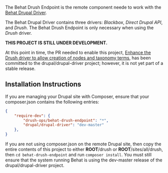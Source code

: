 The Behat Drush Endpoint is the remote component neede to work with the [Behat Drupal Driver](https://github.com/jhedstrom/DrupalDriver).

The Behat Drupal Driver contains three drivers:  *Blackbox*, *Direct Drupal API*, and *Drush*.  The Behat Drush Endpoint is only necessary when using the *Drush* driver.

**THIS PROJECT IS STILL UNDER DEVELOPMENT.**

At this point in time, the PR needed to enable this project, [Enhance the Drush driver to allow creation of nodes and taxonomy terms](https://github.com/jhedstrom/DrupalDriver/pull/56), has been committed to the drupal/drupal-driver project; however, it is not yet part of a stable release.

## Installation Instructions

If you are managing your Drupal site with Composer, ensure that your composer.json contains the following entries:
``` json
{
    "require-dev": {
        "drush-ops/behat-drush-endpoint": "*",
        "drupal/drupal-driver": "dev-master"
    },
}
```
If you are not using composer.json on the remote Drupal site, then copy the entire contents of this project to either **__ROOT__**/drush or **__ROOT__**/sites/all/drush, then `cd behat-drush-endpoint` and run `composer install`.  You must still ensure that the system running Behat is using the dev-master release of the drupal/drupal-driver project.
